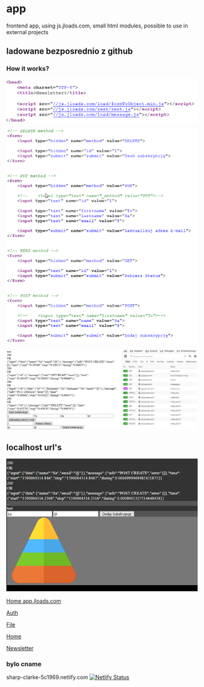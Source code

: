 # app
frontend app, using js.jloads.com, small html modules, possible to use in external projects

## ladowane bezposrednio z github

### How it works?


![head](docs/head.png)

![body](docs/body.png)

![browser](docs/browser.png)


## localhost url's

![example1.png](docs/example1.png)

[Home app.jloads.com](http://localhost:3000/visitor/home/page/index.html?method=POST&name=Sa&email=%40&submit=Dodaj+Subskrypcj%C4%99)

[Auth](http://localhost:3000/visitor/auth/page/index.html)

[File](http://localhost:3000/visitor/file/page/index.html)

[Home](http://localhost:3000/visitor/home/page/index.html)

[Newsletter](http://localhost:3000/visitor/newsletter/page/index.html)


### bylo cname
sharp-clarke-5c1969.netlify.com
[![Netlify Status](https://api.netlify.com/api/v1/badges/7da6a43c-4ace-4873-acd2-6e0cef7e3f60/deploy-status)](https://app.netlify.com/sites/jloads/deploys)
